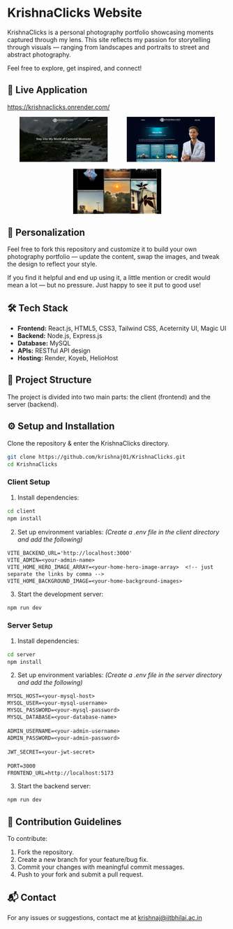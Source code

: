 # KrishnaClicks Website
KrishnaClicks is a personal photography portfolio showcasing moments captured through my lens. This site reflects my passion for storytelling through visuals — ranging from landscapes and portraits to street and abstract photography.

Feel free to explore, get inspired, and connect!

## 🚀 Live Application
https://krishnaclicks.onrender.com/

<div style="display: flex; align-items: center; justify-content: space-evenly; flex-wrap: wrap; gap: 1rem">
    <img src="./server/assets/screenshots/homepage.png" alt="KrishnaClicks Home Page" style="width: 40%; height: auto;">
    <img src="./server/assets/screenshots/about-me.png" alt="About Me Page" style="width: 40%; height: auto;">
    <img src="./server/assets/screenshots/gallery.png" alt="Gallery Page" style="width: 40%; height: auto;">
</div>

## 🎁 Personalization
Feel free to fork this repository and customize it to build your own photography portfolio — update the content, swap the images, and tweak the design to reflect your style.

If you find it helpful and end up using it, a little mention or credit would mean a lot — but no pressure. Just happy to see it put to good use!

## 🛠️ Tech Stack
- **Frontend:** React.js, HTML5, CSS3, Tailwind CSS, Aceternity UI, Magic UI
- **Backend:** Node.js, Express.js
- **Database:** MySQL
- **APIs:** RESTful API design
- **Hosting:** Render, Koyeb, HelioHost

## 📂 Project Structure
The project is divided into two main parts: the client (frontend) and the server (backend).

## ⚙️ Setup and Installation
Clone the repository & enter the KrishnaClicks directory.
```bash
git clone https://github.com/krishnaj01/KrishnaClicks.git
cd KrishnaClicks
```
### Client Setup
1. Install dependencies:
```bash
cd client
npm install
```

2. Set up environment variables:
*(Create a .env file in the client directory and add the following)*

```
VITE_BACKEND_URL='http://localhost:3000'
VITE_ADMIN=<your-admin-name>
VITE_HOME_HERO_IMAGE_ARRAY=<your-home-hero-image-array>  <!-- just separate the links by comma -->
VITE_HOME_BACKGROUND_IMAGE=<your-home-background-images>
```

3. Start the development server:
```bash
npm run dev
```

### Server Setup
1. Install dependencies:
```bash
cd server
npm install
```

2. Set up environment variables:
*(Create a .env file in the server directory and add the following)*

```
MYSQL_HOST=<your-mysql-host>
MYSQL_USER=<your-mysql-username>
MYSQL_PASSWORD=<your-mysql-password>
MYSQL_DATABASE=<your-database-name>

ADMIN_USERNAME=<your-admin-username>
ADMIN_PASSWORD=<your-admin-password>

JWT_SECRET=<your-jwt-secret>

PORT=3000
FRONTEND_URL=http://localhost:5173
```

3. Start the backend server:
```bash
npm run dev
```

## 📝 Contribution Guidelines
To contribute:
1. Fork the repository.
2. Create a new branch for your feature/bug fix.
3. Commit your changes with meaningful commit messages.
4. Push to your fork and submit a pull request.

## 📬 Contact
For any issues or suggestions, contact me at krishnaj@iitbhilai.ac.in
